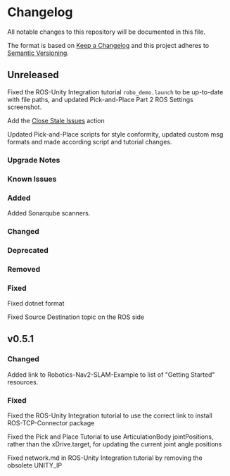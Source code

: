# Changelog

All notable changes to this repository will be documented in this file.

The format is based on [Keep a Changelog](http://keepachangelog.com/en/1.0.0/) and this project adheres to [Semantic Versioning](http://semver.org/spec/v2.0.0.html).

## Unreleased

Fixed the ROS-Unity Integration tutorial `robo_demo.launch` to be up-to-date with file paths, and updated Pick-and-Place Part 2 ROS Settings screenshot.

Add the [Close Stale Issues](https://github.com/marketplace/actions/close-stale-issues) action

Updated Pick-and-Place scripts for style conformity, updated custom msg formats and made according script and tutorial changes.

### Upgrade Notes

### Known Issues

### Added

Added Sonarqube scanners.

### Changed

### Deprecated

### Removed

### Fixed

Fixed dotnet format

Fixed Source Destination topic on the ROS side

## v0.5.1

### Changed

Added link to Robotics-Nav2-SLAM-Example to list of "Getting Started" resources.

### Fixed

Fixed the ROS-Unity Integration tutorial to use the correct link to install ROS-TCP-Connector package

Fixed the Pick and Place Tutorial to use ArticulationBody jointPositions, rather than the xDrive.target, for updating the current joint angle positions

Fixed network.md in ROS-Unity Integration tutorial by removing the obsolete UNITY_IP
